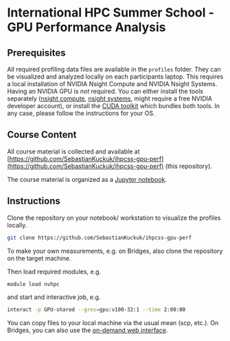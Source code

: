 # International HPC Summer School - GPU Performance Analysis

## Prerequisites

All required profiling data files are available in the `profiles` folder.
They can be visualized and analyzed locally on each participants laptop.
This requires a local installation of NVIDIA Nsight Compute and NVIDIA Nsight Systems.
Having an NVIDIA GPU is _not_ required.
You can either install the tools separately ([nsight compute](https://developer.nvidia.com/tools-overview/nsight-compute/get-started), [nsight systems](https://developer.nvidia.com/nsight-systems/get-started), might require a free NVIDIA developer account), or install the [CUDA toolkit](https://developer.nvidia.com/cuda-downloads) which bundles both tools.
In any case, please follow the instructions for your OS.

## Course Content

All course material is collected and available at [https://github.com/SebastianKuckuk/ihpcss-gpu-perf](https://github.com/SebastianKuckuk/ihpcss-gpu-perf) (this repository).

The course material is organized as a [Jupyter notebook](doc/ihpcss-2025-gpu-analysis.ipynb).

## Instructions

Clone the repository on your notebook/ workstation to visualize the profiles locally.
```bash
git clone https://github.com/SebastianKuckuk/ihpcss-gpu-perf
```

To make your own measurements, e.g. on Bridges, also clone the repository on the target machine.

Then load required modules, e.g.
```bash
module load nvhpc
```
and start and interactive job, e.g.
```bash
interact -p GPU-shared --gres=gpu:v100-32:1 --time 2:00:00
```

You can copy files to your local machine via the usual mean (scp, etc.).
On Bridges, you can also use the [on-demand web interface](https://ondemand.bridges2.psc.edu/).
